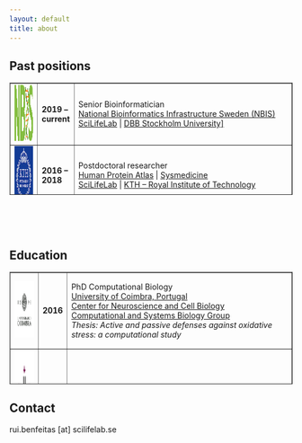 ```yaml
---
layout: default
title: about
---
```


## Past positions

<table class="left" style="width: 100%; border-collapse: collapse; height: 200px;" border="1">
<tbody>
<tr style="height: 100px;">
<td style="width: 10%;">
	<img src="../includes/assets/img/logo/nbislogo-green.svg" width="100" height="100" /></td>
<td style="width: 10%;">
	<strong>2019 – current</strong></td>
<td style="width: 80%;">
	<p> Senior Bioinformatician<br />
	<a href="https://www.nbis.se/about/staff/rui-benfeitas/">National Bioinformatics Infrastructure Sweden (NBIS)</a><br />
	<a href="www.scilifelab.se">SciLifeLab</a> | <a href="https://www.dbb.su.se/">DBB Stockholm University]</a></p></td>
</tr>
<tr style="height: 100px;">
<td style="width: 10%;">
	<img src="../includes/assets/img/logo/KTH.png" width="100" height="100" /> </td>
<td style="width: 10%;">
	<strong>2016 – 2018</strong></td>
<td style="width: 80%;">
	<p>Postdoctoral researcher<br />  
	<a href="https://www.proteinatlas.org/">Human Protein Atlas</a> | <a href="sysmedicine.com">Sysmedicine</a><br />
	<a href="www.scilifelab.se">SciLifeLab</a> | <a href="kth.se">KTH – Royal Institute of Technology</a></p></td>
</tr>
</tbody>
</table>
<br /><br /><br />


## Education
<table class="left" style="width: 100%; border-collapse: collapse; height: 200px;" border="1">
<tbody>
<tr style="height: 100px;">
	<td style="width: 10%;">
		<img src="../includes/assets/img/logo/UC.png" width="100" height="100" /></td>
	<td style="width: 10%;">
		<strong>2016</strong></td>
	<td style="width: 80%;">
		<p> PhD Computational Biology<br />
		<a href="https://www.uc.pt/fctuc">University of Coimbra, Portugal</a><br />
		<a href="http://www.cnbc.pt/">Center for Neuroscience and Cell Biology</a><br />
		<a href="http://www.cnbc.pt/research/department_group_show.asp?iddep=1947&idgrp=1310">Computational and Systems Biology Group</a><br />
		<em>Thesis: Active and passive defenses against oxidative stress: a computational study </em></p></td>
</tr>
<tr style="height: 150px;">
	<td style="width: 10%;">
		<img src="../includes/assets/img/logo/ULl.png" width="100" height="150" /></td>
	<td style="width: 10%;">
		<strong>2014</strong></td>
	<td style="width: 80%;">
		<p>Visiting PhD student<br />
		<a href="https://www.irblleida.org/en/research/14/systems-biology-and-statistical-methods-for-biomedical-research"> University of Lleida, Spain</a></p></td>
</tr>
<tr style="height: 100px;">
	<td style="width: 10%;">
		<img src="../includes/assets/img/logo/UL.png" width="100" height="100" /></td>
	<td style="width: 10%;">
		<strong>2011</strong></td>
	<td style="width: 80%;">
		<p>MSc Biochemistry<br />
		<a href="https://ciencias.ulisboa.pt/en"> University of Lisbon, Portugal</a><br/>
		<em>Thesis: The physiological role of peroxiredoxin 2 in human erythrocytes. A kinetic analysis.</em></p></td>
</tr>
<tr style="height: 100px;">
	<td style="width: 10%;">
		<img src="../includes/assets/img/logo/UC.png" width="100" height="100" /></td>
	<td style="width: 10%;">
		<strong>2008</strong></td>
	<td style="width: 80%;">
		<p>BSc Biology<br />
		<a href="https://www.uc.pt/fctuc"> University of Coimbra, Portugal</a></p></td>
</tr>

</tbody>
</table>



## Contact
rui.benfeitas [at] scilifelab.se
